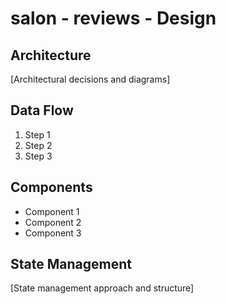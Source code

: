 # salon - reviews - Design

## Architecture

[Architectural decisions and diagrams]

## Data Flow

1. Step 1
2. Step 2
3. Step 3

## Components

- Component 1
- Component 2
- Component 3

## State Management

[State management approach and structure]
